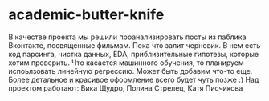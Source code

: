 # academic-butter-knife

В качестве проекта мы решили проанализировать посты из паблика Вконтакте, посвященные фильмам.
Пока что залит черновик. В нем есть код парсинга, чистка данных, EDA, приблизительные гипотезы, которые хотим проверить.
Что касается машинного обучения, то планируем испоьлзовать линейную регрессию. Может быть добавим что-то еще.
Более детальное и красивое оформление всего будет чуть позже :)
Над проектом работают: Вика Щудро, Полина Стрелец, Катя Писчикова
